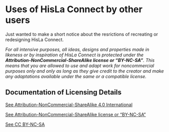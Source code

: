 # Uses of HisLa Connect by other users

Just wanted to make a short notice about the resrictions of recreating or redesigning HisLa Connect.

*For all intensive purposes, all ideas, designs and properties made in likeness or by inspiration of HisLa Connect is protected under the **Attribution-NonCommercial-ShareAlike license or “BY-NC-SA”**.
This means that you are allowed to use and adapt work for noncommercial purposes only and only as long as they give credit to the creator and make any adaptations available under the same or a compatible
license.*

## Documentation of Licensing Details

[See Attribution-NonCommercial-ShareAlike 4.0 International](https://creativecommons.org/licenses/by-nc-sa/4.0/deed.en)

[See Attribution-NonCommercial-ShareAlike license or “BY-NC-SA”](https://certificates.creativecommons.org/cccertedu/chapter/3-3-license-types/#:~:text=The%20Attribution-ShareAlike%20license%20or,version%20of%20a%20copyleft%20license%20.)

[See CC BY-NC-SA](https://creativecommons.org/share-your-work/cclicenses/)
